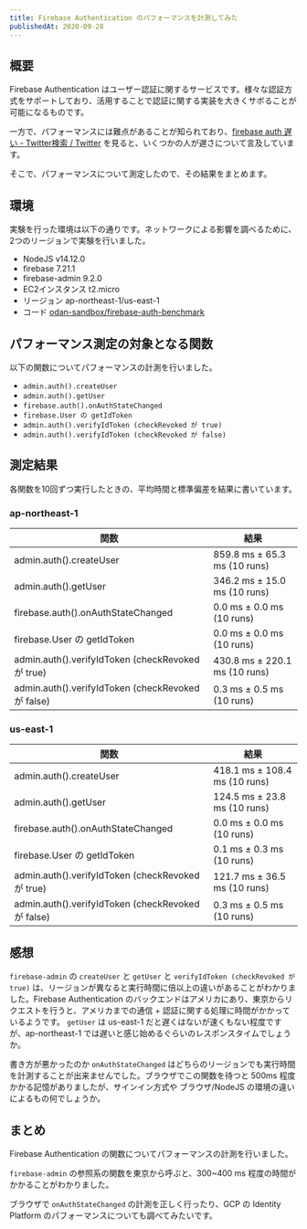 ```yaml
---
title: Firebase Authentication のパフォーマンスを計測してみた
publishedAt: 2020-09-28
---
```


## 概要
Firebase Authentication はユーザー認証に関するサービスです。様々な認証方式をサポートしており、活用することで認証に関する実装を大きくサボることが可能になるものです。

一方で、パフォーマンスには難点があることが知られており、[firebase auth 遅い - Twitter検索 / Twitter](https://twitter.com/search?q=firebase%20auth%20%E9%81%85%E3%81%84&src=typed_query&f=live) を見ると、いくつかの人が遅さについて言及しています。

そこで、パフォーマンスについて測定したので、その結果をまとめます。

## 環境
実験を行った環境は以下の通りです。ネットワークによる影響を調べるために、2つのリージョンで実験を行いました。

- NodeJS v14.12.0
- firebase 7.21.1
- firebase-admin 9.2.0
- EC2インスタンス t2.micro
- リージョン ap-northeast-1/us-east-1
- コード [odan-sandbox/firebase-auth-benchmark](https://github.com/odan-sandbox/firebase-auth-benchmark)

## パフォーマンス測定の対象となる関数
以下の関数についてパフォーマンスの計測を行いました。

- `admin.auth().createUser`
- `admin.auth().getUser`
- `firebase.auth().onAuthStateChanged`
- `firebase.User の getIdToken`
- `admin.auth().verifyIdToken (checkRevoked が true)`
- `admin.auth().verifyIdToken (checkRevoked が false)`

## 測定結果
各関数を10回ずつ実行したときの、平均時間と標準偏差を結果に書いています。

### ap-northeast-1
|関数|結果|
|--|--|
|admin.auth().createUser|859.8 ms ± 65.3 ms (10 runs)|
|admin.auth().getUser|346.2 ms ± 15.0 ms (10 runs)|
|firebase.auth().onAuthStateChanged|0.0 ms ± 0.0 ms (10 runs)|
|firebase.User の getIdToken|0.0 ms ± 0.0 ms (10 runs)|
|admin.auth().verifyIdToken (checkRevoked が true)|430.8 ms ± 220.1 ms (10 runs)|
|admin.auth().verifyIdToken (checkRevoked が false)|0.3 ms ± 0.5 ms (10 runs)|


### us-east-1
|関数|結果|
|--|--|
|admin.auth().createUser|418.1 ms ± 108.4 ms (10 runs)|
|admin.auth().getUser|124.5 ms ± 23.8 ms (10 runs)|
|firebase.auth().onAuthStateChanged|0.0 ms ± 0.0 ms (10 runs)|
|firebase.User の getIdToken|0.1 ms ± 0.3 ms (10 runs)|
|admin.auth().verifyIdToken (checkRevoked が true)|121.7 ms ± 36.5 ms (10 runs)|
|admin.auth().verifyIdToken (checkRevoked が false)|0.3 ms ± 0.5 ms (10 runs)|

## 感想
`firebase-admin` の `createUser` と `getUser` と `verifyIdToken (checkRevoked が true)` は、リージョンが異なると実行時間に倍以上の違いがあることがわかりました。Firebase Authentication のバックエンドはアメリカにあり、東京からリクエストを行うと、アメリカまでの通信 + 認証に関する処理に時間がかかっているようです。
`getUser` は us-east-1 だと遅くはないが速くもない程度ですが、ap-northeast-1 では遅いと感じ始めるぐらいのレスポンスタイムでしょうか。

書き方が悪かったのか `onAuthStateChanged` はどちらのリージョンでも実行時間を計測することが出来ませんでした。ブラウザでこの関数を待つと 500ms 程度かかる記憶がありましたが、サインイン方式や ブラウザ/NodeJS の環境の違いによるもの何でしょうか。

## まとめ
Firebase Authentication の関数についてパフォーマンスの計測を行いました。

`firebase-admin` の参照系の関数を東京から呼ぶと、300~400 ms 程度の時間がかかることがわかりました。

ブラウザで `onAuthStateChanged` の計測を正しく行ったり、GCP の Identity Platform のパフォーマンスについても調べてみたいです。

